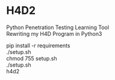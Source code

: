 # H4D2  
Python Penetration Testing Learning Tool      
Rewriting my H4D Program in Python3    


pip install -r requirements  
./setup.sh  
chmod 755 setup.sh  
./setup.sh  
h4d2  
